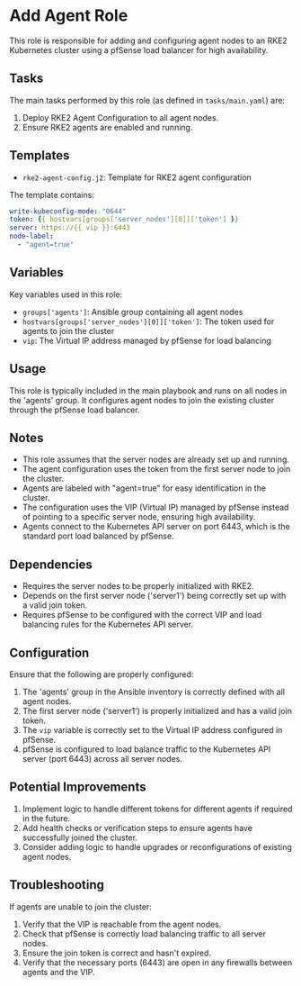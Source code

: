 # Add Agent Role

This role is responsible for adding and configuring agent nodes to an RKE2 Kubernetes cluster using a pfSense load balancer for high availability.

## Tasks

The main tasks performed by this role (as defined in `tasks/main.yaml`) are:

1. Deploy RKE2 Agent Configuration to all agent nodes.
2. Ensure RKE2 agents are enabled and running.

## Templates

- `rke2-agent-config.j2`: Template for RKE2 agent configuration

The template contains:
```yaml
write-kubeconfig-mode: "0644"
token: {{ hostvars[groups['server_nodes'][0]]['token'] }}
server: https://{{ vip }}:6443
node-label:
  - "agent=true"
```

## Variables

Key variables used in this role:

- `groups['agents']`: Ansible group containing all agent nodes
- `hostvars[groups['server_nodes'][0]]['token']`: The token used for agents to join the cluster
- `vip`: The Virtual IP address managed by pfSense for load balancing

## Usage

This role is typically included in the main playbook and runs on all nodes in the 'agents' group. It configures agent nodes to join the existing cluster through the pfSense load balancer.

## Notes

- This role assumes that the server nodes are already set up and running.
- The agent configuration uses the token from the first server node to join the cluster.
- Agents are labeled with "agent=true" for easy identification in the cluster.
- The configuration uses the VIP (Virtual IP) managed by pfSense instead of pointing to a specific server node, ensuring high availability.
- Agents connect to the Kubernetes API server on port 6443, which is the standard port load balanced by pfSense.

## Dependencies

- Requires the server nodes to be properly initialized with RKE2.
- Depends on the first server node ('server1') being correctly set up with a valid join token.
- Requires pfSense to be configured with the correct VIP and load balancing rules for the Kubernetes API server.

## Configuration

Ensure that the following are properly configured:
1. The 'agents' group in the Ansible inventory is correctly defined with all agent nodes.
2. The first server node ('server1') is properly initialized and has a valid join token.
3. The `vip` variable is correctly set to the Virtual IP address configured in pfSense.
4. pfSense is configured to load balance traffic to the Kubernetes API server (port 6443) across all server nodes.

## Potential Improvements

1. Implement logic to handle different tokens for different agents if required in the future.
2. Add health checks or verification steps to ensure agents have successfully joined the cluster.
3. Consider adding logic to handle upgrades or reconfigurations of existing agent nodes.

## Troubleshooting

If agents are unable to join the cluster:
1. Verify that the VIP is reachable from the agent nodes.
2. Check that pfSense is correctly load balancing traffic to all server nodes.
3. Ensure the join token is correct and hasn't expired.
4. Verify that the necessary ports (6443) are open in any firewalls between agents and the VIP.